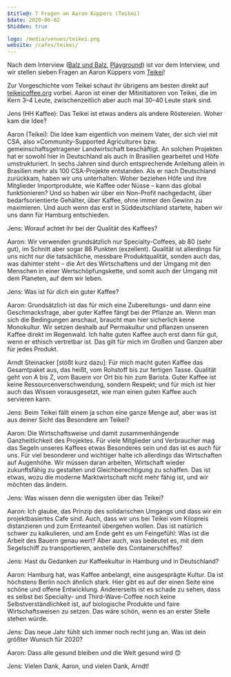 ```yaml
---
$title@: 7 Fragen an Aaron Küppers (Teikei)
$date: 2020-06-02
$hidden: true

logo: /media/venues/teikei.png
website: /cafes/teikei/
---
```


Nach dem Interview ([Balz und Balz]([url('/content/posts/20191015.md')]), [Playground]([url('/content/posts/20191212.md')])) ist vor dem Interview, und wir stellen sieben Fragen an Aaron Küppers vom [Teikei]([url('/content/cafes/teikei.md')])!

Zur Vorgeschichte vom Teikei schaut ihr übrigens am besten direkt auf [teikeicoffee.org](https://teikeicoffee.org/) vorbei. Aaron ist einer der Mitinitiatoren von Teikei, die im Kern 3–4 Leute, zwischenzeitlich aber auch mal 30–40 Leute stark sind.

Jens (HH Kaffee): Das Teikei ist etwas anders als andere Röstereien. Woher kam die Idee?

Aaron (Teikei): Die Idee kam eigentlich von meinem Vater, der sich viel mit CSA, also »Community-Supported Agriculture« bzw. gemeinschaftsgetragener Landwirtschaft beschäftigt. An solchen Projekten hat er sowohl hier in Deutschland als auch in Brasilien gearbeitet und Höfe umstrukturiert. In sechs Jahren sind durch entsprechende Anleitung allein in Brasilien mehr als 100 CSA-Projekte entstanden. Als er nach Deutschland zurückkam, haben wir uns unterhalten: Woher beziehen Höfe und ihre Mitglieder Importprodukte, wie Kaffee oder Nüsse – kann das global funktionieren? Und so haben wir über ein Non-Profit nachgedacht, über bedarfsorientierte Gehälter, über Kaffee, ohne immer den Gewinn zu maximieren. Und auch wenn das erst in Süddeutschland startete, haben wir uns dann für Hamburg entschieden.

Jens: Worauf achtet ihr bei der Qualität des Kaffees?

Aaron: Wir verwenden grundsätzlich nur Specialty-Coffees, ab 80 (sehr gut), im Schnitt aber sogar 86 Punkten (exzellent). Qualität ist allerdings für uns nicht nur die tatsächliche, messbare Produktqualität, sonden auch das, was dahinter steht – die Art des Wirtschaftens und der Umgang mit den Menschen in einer Wertschöpfungskette, und somit auch der Umgang mit dem Planeten, auf dem wir leben.

Jens: Was ist für dich ein guter Kaffee?

Aaron: Grundsätzlich ist das für mich eine Zubereitungs- und dann eine Geschmacksfrage, aber guter Kaffee fängt bei der Pflanze an. Wenn man sich die Bedingungen anschaut, braucht man hier sicherlich keine Monokultur. Wir setzen deshalb auf Permakultur und pflanzen unseren Kaffee direkt im Regenwald. Ich halte guten Kaffee auch erst dann für gut, wenn er ethisch vertretbar ist. Das gilt für mich im Großen und Ganzen aber für jedes Produkt. 

Arndt Steinacker [stößt kurz dazu]: Für mich macht guten Kaffee das Gesamtpaket aus, das heißt, vom Rohstoff bis zur fertigen Tasse. Qualität geht von A bis Z, vom Bauern vor Ort bis hin zum Barista. Guter Kaffee ist keine Ressourcenverschwendung, sondern Respekt; und für mich ist hier auch das Wissen vorausgesetzt, wie man einen guten Kaffee auch servieren kann.

Jens: Beim Teikei fällt einem ja schon eine ganze Menge auf, aber was ist aus deiner Sicht das Besondere am Teikei?

Aaron: Die Wirtschaftsweise und damit zusammenhängende Ganzheitlichkeit des Projektes. Für viele Mitglieder und Verbraucher mag das Segeln unseres Kaffees etwas Besonderes sein und das ist es auch für uns. Für viel besonderer und wichtiger halte ich allerdings das Wirtschaften auf Augenhöhe. Wir müssen daran arbeiten, Wirtschaft wieder zukunftsfähig zu gestalten und Gleichberechtigung zu schaffen. Das ist etwas, wozu die moderne Marktwirtschaft nicht mehr fähig ist, und wir möchten das ändern.

Jens: Was wissen denn die wenigsten über das Teikei?

Aaron: Ich glaube, das Prinzip des solidarischen Umgangs und dass wir ein projektbasiertes Cafe sind. Auch, dass wir uns bei Teikei vom Kilopreis distanzieren und zum Ernteanteil übergehen wollen. Das ist natürlich schwer zu kalkulieren, und am Ende geht es um Feingefühl: Was ist die Arbeit des Bauern genau wert? Aber auch, was bedeutet es, mit dem Segelschiff zu transportieren, anstelle des Containerschiffes?

Jens: Hast du Gedanken zur Kaffeekultur in Hamburg und in Deutschland?

Aaron: Hamburg hat, was Kaffee anbelangt, eine ausgesprägte Kultur. Da ist höchstens Berlin noch ähnlich stark. Hier gibt es auf der einen Seite eine schöne und offene Entwicklung. Andererseits ist es schade zu sehen, dass es selbst bei Specialty- und Third-Wave-Coffee noch keine Selbstverständlichkeit ist, auf biologische Produkte und faire Wirtschaftsweisen zu setzen. Das wäre schön, wenn es an erster Stelle stehen würde.

Jens: Das neue Jahr fühlt sich immer noch recht jung an. Was ist dein größter Wunsch für 2020?

Aaron: Dass alle gesund bleiben und die Welt gesund wird 😊

Jens: Vielen Dank, Aaron, und vielen Dank, Arndt!
